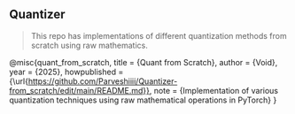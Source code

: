 ## Quantizer

>This repo has implementations of different quantization methods from scratch using raw mathematics.

@misc{quant_from_scratch,
  title        = {Quant from Scratch},
  author       = {Void},
  year         = {2025},
  howpublished = {\url{https://github.com/Parveshiiii/Quantizer-from_scratch/edit/main/README.md}},
  note         = {Implementation of various quantization techniques using raw mathematical operations in PyTorch}
}
